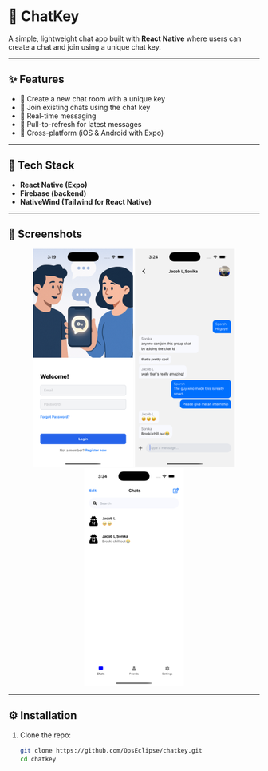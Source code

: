 # 🔑 ChatKey

A simple, lightweight chat app built with **React Native** where users can create a chat and join using a unique chat key.  

---

## ✨ Features
- 🔑 Create a new chat room with a unique key
- 👥 Join existing chats using the chat key
- 💬 Real-time messaging
- 🔄 Pull-to-refresh for latest messages
- 📱 Cross-platform (iOS & Android with Expo)

---

## 🚀 Tech Stack
- **React Native (Expo)**
- **Firebase (backend)**
- **NativeWind (Tailwind for React Native)**

---
## 📸 Screenshots

<p align="center">
  <img src="./assets/loginPage.png" alt="Login Page" width="200"/>
  <img src="./assets/chatPage.png" alt="Chat Page" width="200"/>
  <img src="./assets/overviewPage.png" alt="Chat Page" width="200"/>
</p>

---

## ⚙️ Installation

1. Clone the repo:
   ```bash
   git clone https://github.com/OpsEclipse/chatkey.git
   cd chatkey

